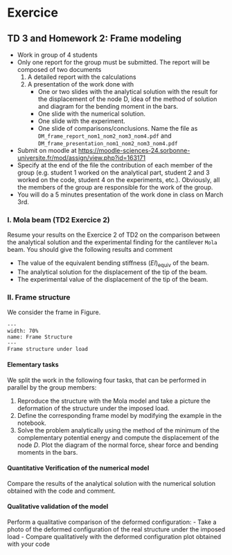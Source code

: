 # Exercice 

## TD 3 and Homework 2: Frame modeling 

- Work in group of 4 students
- Only one report for the group must be submitted. The report will be composed of two documents
    1. A detailed report with the calculations
    2. A presentation of the work done with
        - One or two slides with the analytical solution with the result for the displacement of the node D, idea of the method of solution and diagram for the bending moment in the bars.
        - One slide with the numerical solution.
        - One slide with the experiment.
        - One slide of comparisons/conclusions.
    Name the file as `DM_frame_report_nom1_nom2_nom3_nom4.pdf` and `DM_frame_presentation_nom1_nom2_nom3_nom4.pdf`
- Submit on moodle at https://moodle-sciences-24.sorbonne-universite.fr/mod/assign/view.php?id=163171
- Specify at the end of the file the contribution of each member of the group (e.g. student 1 worked on the analytical part, student 2 and 3 worked on the code, student 4 on  the experiments, etc.). Obviously, all the members of the group are responsible for the work of the group.
- You will do a 5 minutes presentation of the work done in class on March 3rd.

### I. Mola beam (TD2 Exercice 2)

Resume your results on the Exercice 2 of TD2 on the comparison between the analytical solution and the experimental finding for the cantilever `Mola` beam. You should give the following results and comment
- The value of the equivalent bending stiffness $(EI)_\mathrm{equiv}$ of the beam.
- The analytical solution for the displacement of the tip of the beam.
- The experimental value of the displacement of the tip of the beam.

### II. Frame structure

We consider the frame in Figure. 

```{figure} frame.png
---
width: 70%
name: Frame Structure
---
Frame structure under load
```

####  Elementary tasks

We split the work in the following four tasks, that can be performed in parallel by the group members:

1. Reproduce the structure with the Mola model and take a picture the deformation of the structure under the imposed load.
2. Define the corresponding frame model by modifying the example in the notebook.
3. Solve the problem analytically using the method of the minimum of the complementary potential energy and compute the displacement of the node $D$. Plot the diagram of the normal force, shear force and bending moments in the bars.

#### Quantitative Verification of the numerical model

Compare the results of the analytical solution with the numerical solution obtained with the code and comment.

#### Qualitative validation of the model

Perform a qualitative comparison of the deformed configuration:
    - Take a photo of the deformed configuration of the real structure under the imposed load
    - Compare qualitatively with the deformed configuration plot obtained with your code
